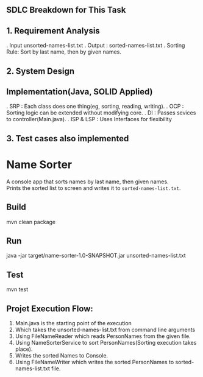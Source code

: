 ## SDLC Breakdown for This Task

## 1. Requirement Analysis 
. Input unsorted-names-list.txt 
. Output : sorted-names-list.txt 
. Sorting Rule: Sort by last name, then by given names.
## 2. System Design
## Implementation(Java, SOLID Applied) 
. SRP : Each class does one thing(eg, sorting, reading, writing). 
. OCP : Sorting logic can be extended without modifying core. 
. DI : Passes sevices to controller(Main.java). 
. ISP & LSP : Uses Interfaces for flexibility
## 3. Test cases also implemented    


# Name Sorter

A console app that sorts names by last name, then given names.  
Prints the sorted list to screen and writes it to `sorted-names-list.txt`.

## Build
mvn clean package

## Run
java -jar target/name-sorter-1.0-SNAPSHOT.jar unsorted-names-list.txt

## Test
mvn test

## Projet Execution Flow:
1. Main.java is the starting point of the execution
2. Which takes the unsorted-names-list.txt from command line arguments
3. Using FileNameReader which reads PersonNames from the given file.
4. Using NameSorterService to sort PersonNames(Sorting execution takes place).
5. Writes the sorted Names to Console.
6. Using FileNameWriter which writes the sorted PersonNames to sorted-names-list.txt file.    

